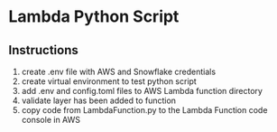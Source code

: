 # Lambda Python Script

## Instructions
1. create .env file with AWS and Snowflake credentials
2. create virtual environment to test python script
3. add .env and config.toml files to AWS Lambda function directory
4. validate layer has been added to function
5. copy code from LambdaFunction.py to the Lambda Function code console in AWS